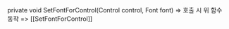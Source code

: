 private void SetFontForControl(Control control, Font font)
	=> 호출 시 위 함수 동작 
	=> [[SetFontForControl]]
	